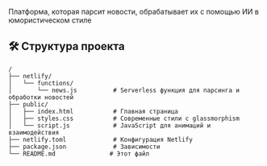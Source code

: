 
Платформа, которая парсит новости, обрабатывает их с помощью ИИ в юмористическом стиле


## 🛠️ Структура проекта

```
/
├── netlify/
│   └── functions/
│       └── news.js          # Serverless функция для парсинга и обработки новостей
├── public/
│   ├── index.html           # Главная страница
│   ├── styles.css           # Современные стили с glassmorphism
│   └── script.js            # JavaScript для анимаций и взаимодействия
├── netlify.toml             # Конфигурация Netlify
├── package.json             # Зависимости
└── README.md               # Этот файл
```


